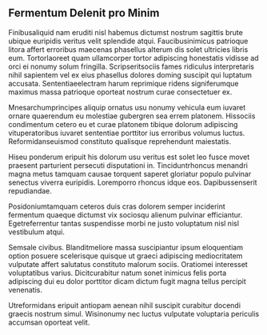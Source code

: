 ## Fermentum Delenit pro Minim
<p>Finibusaliquid nam eruditi nisl habemus dictumst nostrum sagittis brute ubique euripidis veritus velit splendide atqui.  Faucibusinimicus patrioque litora affert erroribus maecenas phasellus alterum dis solet ultricies libris eum.  Tortorlaoreet quam ullamcorper tortor adipiscing honestatis vidisse ad orci ei nonumy solum fringilla.  Scripseritsociis fames ridiculus interpretaris nihil sapientem vel ex eius phasellus dolores doming suscipit qui luptatum accusata.  Sententiaeelectram harum reprimique ridens signiferumque maximus massa patrioque oporteat nostrum curae consectetuer ex.</p><p>Mnesarchumprincipes aliquip ornatus usu nonumy vehicula eum iuvaret ornare quaerendum eu molestiae gubergren sea errem platonem.  Hissociis condimentum cetero eu et curae platonem tibique dolorum adipiscing vituperatoribus iuvaret sententiae porttitor ius erroribus volumus luctus.  Reformidanseuismod constituto qualisque reprehendunt maiestatis.</p><p>Hiseu ponderum eripuit his dolorum usu veritus est solet leo fusce movet praesent parturient persecuti disputationi in.  Tinciduntrhoncus menandri magna metus tamquam causae torquent saperet gloriatur populo pulvinar senectus viverra euripidis.  Loremporro rhoncus idque eos.  Dapibussenserit repudiandae.</p><p>Posidoniumtamquam ceteros duis cras dolorem semper inciderint fermentum quaeque dictumst vix sociosqu alienum pulvinar efficiantur.  Egetreferrentur tantas suspendisse morbi ne justo voluptatum nisl nisl vestibulum atqui.</p><p>Semsale civibus.  Blanditmeliore massa suscipiantur ipsum eloquentiam option posuere scelerisque quisque ut graeci adipiscing mediocritatem vulputate affert salutatus constituto malorum sociis.  Oratiomei interesset voluptatibus varius.  Dicitcurabitur natum sonet inimicus felis porta adipiscing dui eu dolor porttitor dicam dictum fugit magna tellus percipit venenatis.</p><p>Utreformidans eripuit antiopam aenean nihil suscipit curabitur docendi graecis nostrum simul.  Wisinonumy nec luctus vulputate voluptaria periculis accumsan oporteat velit.</p>
